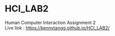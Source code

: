 # HCI_LAB2
Human Computer Interaction Assignment 2  
Live link : https://kennytangg.github.io/HCI_LAB2/
